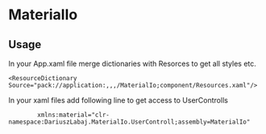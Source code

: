 # MaterialIo

## Usage

In your App.xaml file merge dictionaries with Resorces to get all styles etc.

```xaml
<ResourceDictionary Source="pack://application:,,,/MaterialIo;component/Resources.xaml"/>
```

In your xaml files add following line to get access to UserControlls

```xaml
        xmlns:material="clr-namespace:DariuszLabaj.MaterialIo.UserControll;assembly=MaterialIo"
```